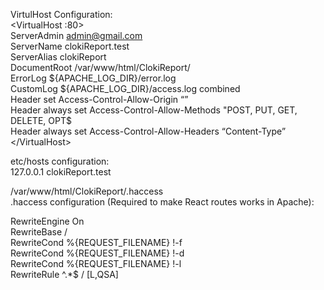 

<p class="has-line-data" data-line-start="1" data-line-end="13">VirtulHost Configuration:<br>
&lt;VirtualHost :80&gt;<br>
ServerAdmin <a href="mailto:admin@gmail.com">admin@gmail.com</a><br>
ServerName clokiReport.test<br>
ServerAlias clokiReport<br>
DocumentRoot /var/www/html/ClokiReport/<br>
ErrorLog ${APACHE_LOG_DIR}/error.log<br>
CustomLog ${APACHE_LOG_DIR}/access.log combined<br>
Header set Access-Control-Allow-Origin “”<br>
Header always set Access-Control-Allow-Methods &quot;POST, PUT, GET, DELETE, OPT$<br>
Header always set Access-Control-Allow-Headers “Content-Type”<br>
&lt;/VirtualHost&gt;</p>
<p class="has-line-data" data-line-start="14" data-line-end="16">etc/hosts configuration:<br>
127.0.0.1 clokiReport.test</p>
<p class="has-line-data" data-line-start="17" data-line-end="19">/var/www/html/ClokiReport/.haccess<br>
.haccess configuration (Required to make React routes works in Apache):</p>
<p class="has-line-data" data-line-start="20" data-line-end="26">RewriteEngine On<br>
RewriteBase /<br>
RewriteCond %{REQUEST_FILENAME} !-f<br>
RewriteCond %{REQUEST_FILENAME} !-d<br>
RewriteCond %{REQUEST_FILENAME} !-l<br>
RewriteRule ^.*$ / [L,QSA]</p>

